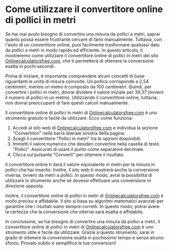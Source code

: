 Come utilizzare il convertitore online di pollici in metri
==========================================================

Se hai mai avuto bisogno di convertire una misura da pollici a metri, saprai quanto possa essere frustrante cercare di farlo manualmente. Tuttavia, con l'aiuto di un convertitore online, puoi facilmente trasformare qualsiasi dato da pollici a metri in modo rapido ed efficiente. In questo articolo, ti mostreremo come utilizzare il convertitore online di pollici in metri del sito [Onlinecalculatorsfree.com](http://Onlinecalculatorsfree.com), che ti permetterà di ottenere la conversione esatta in pochi secondi.

Prima di iniziare, è importante comprendere alcuni concetti di base riguardanti le unità di misura coinvolte. Un pollice corrisponde a 2,54 centimetri, mentre un metro è composto da 100 centimetri. Quindi, per convertire i pollici in metri, dovrai dividere il valore iniziale per 39,37 (ovvero il numero di pollici in un metro). Utilizzando il convertitore online, tuttavia, non dovrai preoccuparti di fare questi calcoli manualmente.

Il convertitore online di pollici in metri di [Onlinecalculatorsfree.com](http://Onlinecalculatorsfree.com) è uno strumento gratuito e facile da utilizzare. Ecco come funziona:

1. Accedi al sito web di [Onlinecalculatorsfree.com](http://Onlinecalculatorsfree.com) e individua la sezione "Convertitori" nella barra laterale sinistra della pagina.
2. Scegli il convertitore "Pollici in metri" tra le opzioni disponibili.
3. Immetti il valore numerico che desideri convertire nella casella di testo "Pollici". Assicurati di usare il punto come separatore decimale.
4. Clicca sul pulsante "Converti" per ottenere il risultato.

Il convertitore online ti darà il valore equivalente in metri per la misura in pollici che hai inserito. Inoltre, il sito web ti mostrerà anche la conversione inversa, ovvero da metri a pollici. In questo modo, avrai la possibilità di utilizzare lo strumento anche se dovessi effettuare una conversione in direzione opposta.

Inoltre, il convertitore online di pollici in metri di [Onlinecalculatorsfree.com](http://Onlinecalculatorsfree.com) è molto preciso e affidabile. Il sito si basa su algoritmi matematici avanzati per garantire che i risultati siano sempre corretti. In questo modo, potrai avere la certezza che la conversione che otterrai sarà esatta e affidabile.

In conclusione, se hai bisogno di convertire una misura da pollici a metri, il convertitore online di pollici in metri di [Onlinecalculatorsfree.com](http://Onlinecalculatorsfree.com) è uno strumento utile e facile da utilizzare. Grazie a questo strumento, sarai in grado di ottenere la conversione esatta in pochissimo tempo e senza alcuno sforzo. Provalo subito e semplifica le tue conversioni!